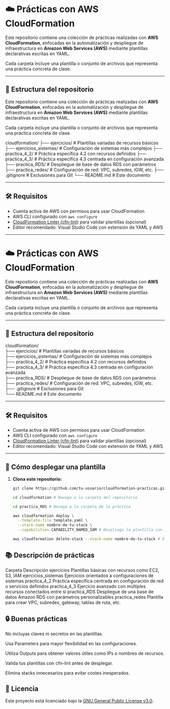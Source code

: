 # ☁️ Prácticas con AWS CloudFormation

Este repositorio contiene una colección de prácticas realizadas con **AWS CloudFormation**, enfocadas en la automatización y despliegue de infraestructura en **Amazon Web Services (AWS)** mediante plantillas declarativas escritas en YAML.

Cada carpeta incluye una plantilla o conjunto de archivos que representa una práctica concreta de clase.

---

## 📁 Estructura del repositorio

Este repositorio contiene una colección de prácticas realizadas con **AWS CloudFormation**, enfocadas en la automatización y despliegue de infraestructura en **Amazon Web Services (AWS)** mediante plantillas declarativas escritas en YAML.

Cada carpeta incluye una plantilla o conjunto de archivos que representa una práctica concreta de clase.

cloudformation/
├── ejercicios/ # Plantillas variadas de recursos básicos
├── ejercicios_sistemas/ # Configuración de sistemas más complejos
├── practica_4_2/ # Práctica específica 4.2 con recursos definidos
├── practica_4_3/ # Práctica específica 4.3 centrada en configuración avanzada
├── practica_RDS/ # Despliegue de base de datos RDS con parámetros
├── practica_redes/ # Configuración de red: VPC, subredes, IGW, etc.
├── .gitignore # Exclusiones para Git
└── README.md # Este documento

---

## 🛠 Requisitos

- Cuenta activa de AWS con permisos para usar CloudFormation
- AWS CLI configurado con `aws configure`
- [CloudFormation Linter (cfn-lint)](https://github.com/aws-cloudformation/cfn-lint) para validar plantillas (opcional)
- Editor recomendado: Visual Studio Code con extensión de YAML y AWS

---

# ☁️ Prácticas con AWS CloudFormation

Este repositorio contiene una colección de prácticas realizadas con **AWS CloudFormation**, enfocadas en la automatización y despliegue de infraestructura en **Amazon Web Services (AWS)** mediante plantillas declarativas escritas en YAML.

Cada carpeta incluye una plantilla o conjunto de archivos que representa una práctica concreta de clase.

---

## 📁 Estructura del repositorio

cloudformation/  
├── ejercicios/               # Plantillas variadas de recursos básicos  
├── ejercicios_sistemas/      # Configuración de sistemas más complejos  
├── practica_4_2/            # Práctica específica 4.2 con recursos definidos  
├── practica_4_3/            # Práctica específica 4.3 centrada en configuración avanzada  
├── practica_RDS/            # Despliegue de base de datos RDS con parámetros  
├── practica_redes/          # Configuración de red: VPC, subredes, IGW, etc.  
├── .gitignore               # Exclusiones para Git  
└── README.md                # Este documento

---

## 🛠 Requisitos

- Cuenta activa de AWS con permisos para usar CloudFormation  
- AWS CLI configurado con `aws configure`  
- [CloudFormation Linter (cfn-lint)](https://github.com/aws-cloudformation/cfn-lint) para validar plantillas (opcional)  
- Editor recomendado: Visual Studio Code con extensión de YAML y AWS  

---

## 🚀 Cómo desplegar una plantilla

1. **Clona este repositorio:**

   ```bash
   git clone https://github.com/tu-usuario/cloudformation-practicas.git

   cd cloudformation # Navega a la carpeta del repositorio

   cd practica_RDS # Navega a la carpeta de la práctica

   aws cloudformation deploy \
     --template-file template.yaml \
     --stack-name nombre-de-tu-stack \
     --capabilities CAPABILITY_NAMED_IAM # Despliega la plantilla con AWS CLI (Reemplaza con el nombre de tu stack)

   aws cloudformation delete-stack --stack-name nombre-de-tu-stack # Elimina el stack creado (opcional)

## 📚 Descripción de prácticas

Carpeta	Descripción
ejercicios	Plantillas básicas con recursos como EC2, S3, IAM
ejercicios_sistemas	Ejercicios orientados a configuraciones de sistemas
practica_4_2	Práctica específica centrada en configuración de red o servicios definidos
practica_4_3	Ejercicio avanzado con múltiples recursos conectados entre sí
practica_RDS	Despliegue de una base de datos Amazon RDS con parámetros personalizables
practica_redes	Plantilla para crear VPC, subredes, gateway, tablas de ruta, etc.

## 🔒 Buenas prácticas

No incluyas claves ni secretos en las plantillas.

Usa Parameters para mayor flexibilidad en las configuraciones.

Utiliza Outputs para obtener valores útiles como IPs o nombres de recursos.

Valida tus plantillas con cfn-lint antes de desplegar.

Elimina stacks innecesarios para evitar costes inesperados.

## 📜 Licencia

Este proyecto está licenciado bajo la [GNU General Public License v3.0](https://www.gnu.org/licenses/gpl-3.0.html).




